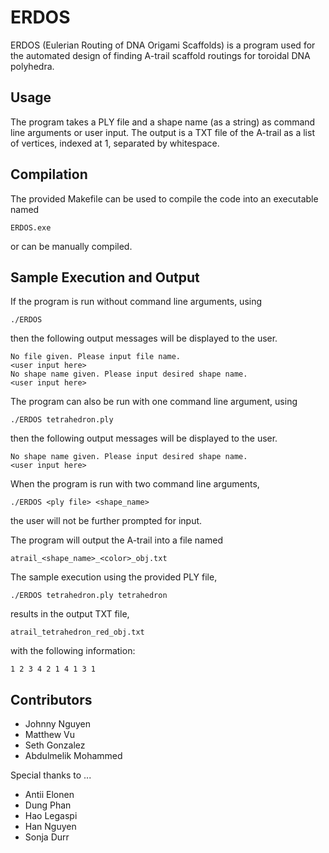 # ERDOS
ERDOS (Eulerian Routing of DNA Origami Scaffolds) is a program used for the automated design of finding A-trail scaffold routings for toroidal DNA polyhedra.

## Usage
The program takes a PLY file and a shape name (as a string) as command line arguments or user input. The output is a TXT file of the A-trail as a list of vertices, indexed at 1, separated by whitespace.

## Compilation
The provided Makefile can be used to compile the code into an executable named
```
ERDOS.exe
```
or can be manually compiled.

## Sample Execution and Output
If the program is run without command line arguments, using
```
./ERDOS
```
then the following output messages will be displayed to the user.
```
No file given. Please input file name.
<user input here>
No shape name given. Please input desired shape name.
<user input here>
```

The program can also be run with one command line argument, using
```
./ERDOS tetrahedron.ply
```
then the following output messages will be displayed to the user.
```
No shape name given. Please input desired shape name.
<user input here>
```

When the program is run with two command line arguments,
```
./ERDOS <ply file> <shape_name>
```
the user will not be further prompted for input.

The program will output the A-trail into a file named
```
atrail_<shape_name>_<color>_obj.txt
```

The sample execution using the provided PLY file,
```
./ERDOS tetrahedron.ply tetrahedron
```
results in the output TXT file,
```
atrail_tetrahedron_red_obj.txt
```
with the following information:
```
1 2 3 4 2 1 4 1 3 1
```

## Contributors
- Johnny Nguyen
- Matthew Vu
- Seth Gonzalez
- Abdulmelik Mohammed

Special thanks to ...
- Antii Elonen
- Dung Phan
- Hao Legaspi
- Han Nguyen
- Sonja Durr
